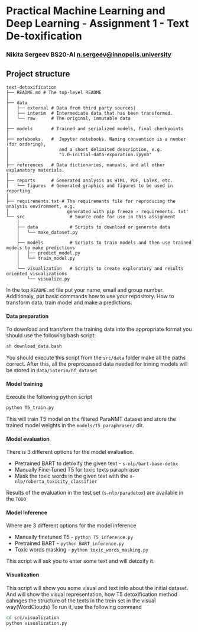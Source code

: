 # Practical Machine Learning and Deep Learning - Assignment 1 - Text De-toxification

### Nikita Sergeev BS20-AI n.sergeev@innopolis.university

## Project structure
```
text-detoxification
├── README.md # The top-level README
│
├── data 
│   ├── external # Data from third party sources|
│   ├── interim  # Intermediate data that has been transformed.
│   └── raw      # The original, immutable data
│
├── models       # Trained and serialized models, final checkpoints
│
├── notebooks    #  Jupyter notebooks. Naming convention is a number (for ordering),
│                   and a short delimited description, e.g.
│                   "1.0-initial-data-exporation.ipynb"            
│ 
├── references   # Data dictionaries, manuals, and all other explanatory materials.
│
├── reports      # Generated analysis as HTML, PDF, LaTeX, etc.
│   └── figures  # Generated graphics and figures to be used in reporting
│
├── requirements.txt # The requirements file for reproducing the analysis environment, e.g.
│                      generated with pip freeze › requirements. txt'
└── src                 # Source code for use in this assignment
    │                 
    ├── data            # Scripts to download or generate data
    │   └── make_dataset.py
    │
    ├── models          # Scripts to train models and then use trained models to make predictions
    │   ├── predict_model.py
    │   └── train_model.py
    │   
    └── visualization   # Scripts to create exploratory and results oriented visualizations
        └── visualize.py
```


In the top `README.md` file put your name, email and group number. Additionaly, put basic commands how to use your repository. How to transform data, train model and make a predictions.


#### Data preparation
To download and transform the training data into the appropriate format you should use the following bash script:
```bash
sh download_data.bash
```
You should execute this script from the `src/data` folder make all the paths correct.
After this, all the preprocessed data needed for trining models will be stored in `data/interim/hf_dataset`


#### Model training
Execute the following python script
```bash
python T5_train.py
```
This will train T5 model on the filtered ParaNMT dataset and store the trained model weights in the `models/T5_paraphraser/` dir.

#### Model evaluation
There is 3 different options for the model evaluation.
* Pretrained BART to detoxify the given text - `s-nlp/bart-base-detox`
* Manually Fine-Tuned T5 for toxic texts paraphraser
* Mask the toxic words in the given text with the `s-nlp/roberta_toxicity_classifier`

Results of the evaluation in the test set (`s-nlp/paradetox`) are available in the `TODO`


#### Model Inference
Where are 3 different options for the model inference
* Manually finetuned T5 - ```python T5_inference.py```
* Pretrained BART - ```python BART_inference.py```
* Toxic words masking - ```python toxic_words_masking.py```

This script will ask you to enter some text and will detoxify it.
#### Visualization
This script will show you some visual and text info about the initial dataset. And will show the visual representation, how T5 detoxification method cahnges the structure of the texts in the trein set in the visual way(WordClouds)
To run it, use the following command
```bash
cd src/visualization
python visualization.py
```
